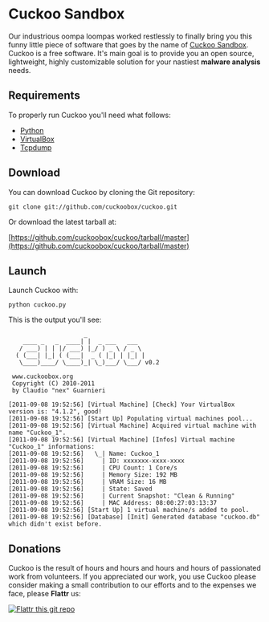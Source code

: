 # Cuckoo Sandbox

Our industrious oompa loompas worked restlessly to finally bring you this funny little piece of software that goes by the name of [Cuckoo Sandbox](http://www.cuckoobox.org).
Cuckoo is a free software.
It's main goal is to provide you an open source, lightweight, highly customizable solution for your nastiest **malware analysis** needs.

## Requirements

To properly run Cuckoo you'll need what follows:

  * [Python](http://www.python.org)
  * [VirtualBox](http://www.virtualbox.org)
  * [Tcpdump](http://www.tcpdump.org)

## Download

You can download Cuckoo by cloning the Git repository:

    git clone git://github.com/cuckoobox/cuckoo.git
    
Or download the latest tarball at:

[https://github.com/cuckoobox/cuckoo/tarball/master](https://github.com/cuckoobox/cuckoo/tarball/master)

## Launch

Launch Cuckoo with:

    python cuckoo.py
    
This is the output you'll see:

                         _                  
        ____ _   _  ____| |  _ ___   ___    
       / ___) | | |/ ___) |_/ ) _ \ / _ \ 
      ( (___| |_| ( (___|  _ ( |_| | |_| |  
       \____)____/ \____)_| \_)___/ \___/ v0.2
    
     www.cuckoobox.org                                
     Copyright (C) 2010-2011                          
     by Claudio "nex" Guarnieri
    
    [2011-09-08 19:52:56] [Virtual Machine] [Check] Your VirtualBox version is: "4.1.2", good!
    [2011-09-08 19:52:56] [Start Up] Populating virtual machines pool...
    [2011-09-08 19:52:56] [Virtual Machine] Acquired virtual machine with name "Cuckoo_1".
    [2011-09-08 19:52:56] [Virtual Machine] [Infos] Virtual machine "Cuckoo_1" informations:
    [2011-09-08 19:52:56]   \_| Name: Cuckoo_1
    [2011-09-08 19:52:56] 	  | ID: xxxxxxx-xxxx-xxxx
    [2011-09-08 19:52:56] 	  | CPU Count: 1 Core/s
    [2011-09-08 19:52:56] 	  | Memory Size: 192 MB
    [2011-09-08 19:52:56] 	  | VRAM Size: 16 MB
    [2011-09-08 19:52:56] 	  | State: Saved
    [2011-09-08 19:52:56] 	  | Current Snapshot: "Clean & Running"
    [2011-09-08 19:52:56] 	  | MAC Address: 08:00:27:03:13:37
    [2011-09-08 19:52:56] [Start Up] 1 virtual machine/s added to pool.
    [2011-09-08 19:52:56] [Database] [Init] Generated database "cuckoo.db" which didn't exist before.

## Donations
Cuckoo is the result of hours and hours and hours and hours of passionated work from volunteers. If you appreciated our work, you use Cuckoo please consider making a small contribution to our efforts and to the expenses we face, please **Flattr** us:

[![Flattr this git repo](http://api.flattr.com/button/flattr-badge-large.png)](http://flattr.com/thing/394890/Cuckoo-Sandbox)